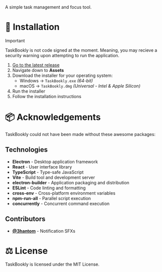 A simple task management and focus tool.

# 🔧 Installation

> [!IMPORTANT]
> TaskBookly is not code signed at the moment. Meaning, you may recieve a security warning upon attempting to run the application.

1. [Go to the latest release](https://github.com/TaskBookly/app/releases/latest)
2. Navigate down to **Assets**
3. Download the installer for your operating system:
   - Windows -> `TaskBookly.exe` *(64-bit)*
   - macOS -> `TaskBookly.dmg` *(Universal - Intel & Apple Silicon)*
4. Run the installer
5. Follow the installation instructions

# 📦 Acknowledgements
TaskBookly could not have been made without these awesome packages:

## Technologies

-   **Electron** - Desktop application framework
-   **React** - User interface library
-   **TypeScript** - Type-safe JavaScript
-   **Vite** - Build tool and development server
-   **electron-builder** - Application packaging and distribution
-   **ESLint** - Code linting and formatting
-   **cross-env** - Cross-platform environment variables
-   **npm-run-all** - Parallel script execution
-   **concurrently** - Concurrent command execution

## Contributors
-   **[@3hantom](https://github.com/3hantom)** - Notification SFXs

# ⚖️ License

TaskBookly is licensed under the MIT License.
